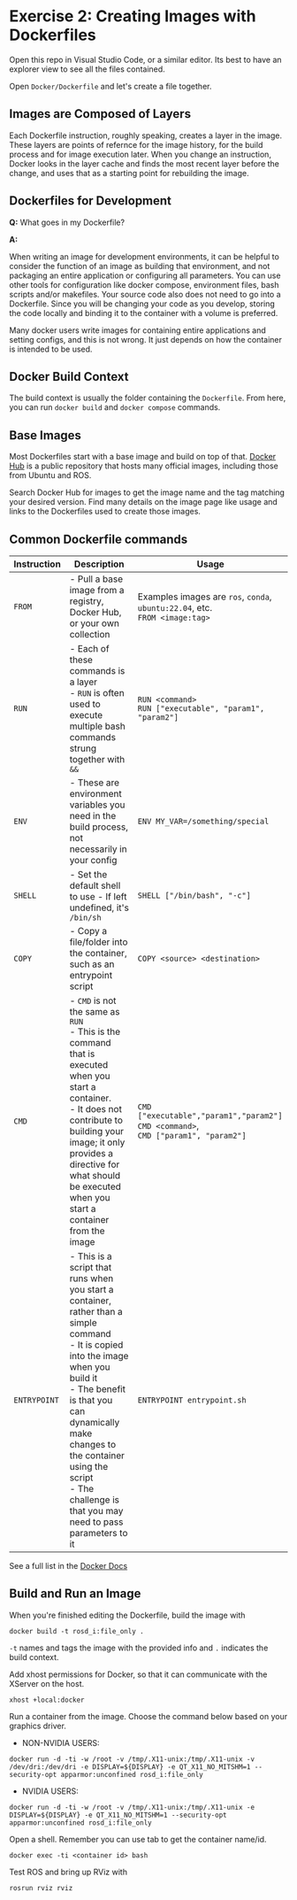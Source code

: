 # Exercise 2: Creating Images with Dockerfiles

Open this repo in Visual Studio Code, or a similar editor.  Its best to have an explorer view to see all the files contained.

Open `Docker/Dockerfile` and let's create a file together.

## Images are Composed of Layers

Each Dockerfile instruction, roughly speaking, creates a layer in the image.  These layers are points of refernce for the image history, for the build process and for image execution later.  When you change an instruction, Docker looks in the layer cache and finds the most recent layer before the change, and uses that as a starting point for rebuilding the image.

## Dockerfiles for Development

**Q:** What goes in my Dockerfile?

**A:**

When writing an image for development environments, it can be helpful to consider the function of an image as building that environment, and not packaging an entire application or configuring all parameters.  You can use other tools for configuration like docker compose, environment files, bash scripts and/or makefiles.  Your source code also does not need to go into a Dockerfile.  Since you will be changing your code as you develop, storing the code locally and binding it to the container with a volume is preferred.

Many docker users write images for containing entire applications and setting configs, and this is not wrong.  It just depends on how the container is intended to be used.

## Docker Build Context

The build context is usually the folder containing the `Dockerfile`.  From here, you can run `docker build` and `docker compose` commands.

## Base Images

Most Dockerfiles start with a base image and build on top of that.  [Docker Hub](https://hub.docker.com/) is a public repository that hosts many official images, including those from Ubuntu and ROS.

Search Docker Hub for images to get the image name and the tag matching your desired version.  Find many details on the image page like usage and links to the Dockerfiles used to create those images.

## Common Dockerfile commands

| Instruction  | Description  | Usage |
|--------------|--------------|-----------|
| `FROM`       | - Pull a base image from a registry, Docker Hub, or your own collection  | Examples images are `ros`, `conda`, `ubuntu:22.04`, etc. <br> `FROM <image:tag>` |
| `RUN`        | - Each of these commands is a layer <br> - `RUN` is often used to execute multiple bash commands strung together with `&&` <br>  | `RUN <command>` <br>`RUN ["executable", "param1", "param2"]`  |
| `ENV`        | - These are environment variables you need in the build process, not necessarily in your config | `ENV MY_VAR=/something/special`  |
| `SHELL`      | - Set the default shell to use - If left undefined, it's `/bin/sh` |  `SHELL ["/bin/bash", "-c"]` |
| `COPY`       | - Copy a file/folder into the container, such as an entrypoint script |  `COPY <source> <destination>` |
| `CMD`        | - `CMD` is not the same as `RUN` <br> - This is the command that is executed when you start a container.  <br> - It does not contribute to building your image; it only provides a directive for what should be executed when you start a container from the image | `CMD ["executable","param1","param2"]` <br>`CMD <command>`, <br>`CMD ["param1", "param2"]`  |
| `ENTRYPOINT` | - This is a script that runs when you start a container, rather than a simple command  <br> - It is copied into the image when you build it  <br> - The benefit is that you can dynamically make changes to the container using the script  <br> - The challenge is that you may need to pass parameters to it |  `ENTRYPOINT entrypoint.sh` |

See a full list in the [Docker Docs](https://docs.docker.com/engine/reference/builder/)

## Build and Run an Image

When you're finished editing the Dockerfile, build the image with
```
docker build -t rosd_i:file_only .
```
`-t` names and tags the image with the provided info and `.` indicates the build context.

Add xhost permissions for Docker, so that it can communicate with the XServer on the host.
```
xhost +local:docker
```

Run a container from the image.  Choose the command below based on your graphics driver.

- NON-NVIDIA USERS:
```
docker run -d -ti -w /root -v /tmp/.X11-unix:/tmp/.X11-unix -v /dev/dri:/dev/dri -e DISPLAY=${DISPLAY} -e QT_X11_NO_MITSHM=1 --security-opt apparmor:unconfined rosd_i:file_only
```
- NVIDIA USERS:
```
docker run -d -ti -w /root -v /tmp/.X11-unix:/tmp/.X11-unix -e DISPLAY=${DISPLAY} -e QT_X11_NO_MITSHM=1 --security-opt apparmor:unconfined rosd_i:file_only
```
Open a shell.  Remember you can use tab to get the container name/id.
```
docker exec -ti <container id> bash
```
Test ROS and bring up RViz with
```
rosrun rviz rviz
```
